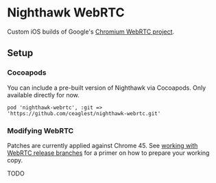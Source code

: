 Nighthawk WebRTC
================

Custom iOS builds of Google's [Chromium WebRTC project](http://www.webrtc.org).

## Setup

### Cocoapods

You can include a pre-built version of Nighthawk via Cocoapods. Only available directly for now.

```
pod 'nighthawk-webrtc', :git => 'https://github.com/ceaglest/nighthawk-webrtc.git'
```

### Modifying WebRTC

Patches are currently applied against Chrome 45. See [working with WebRTC release branches](http://www.webrtc.org/native-code/development#TOC-Working-with-Release-Branches) for a primer on how to prepare your working copy.

TODO